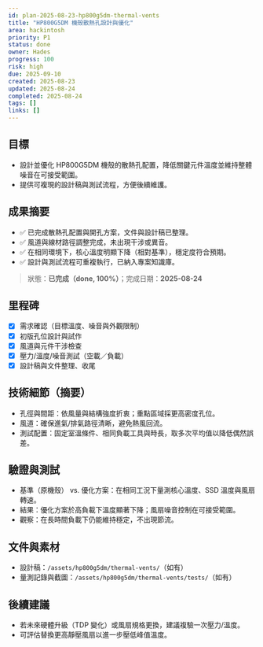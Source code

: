 ```yaml
---
id: plan-2025-08-23-hp800g5dm-thermal-vents
title: "HP800G5DM 機殼散熱孔設計與優化"
area: hackintosh
priority: P1
status: done
owner: Hades
progress: 100
risk: high
due: 2025-09-10
created: 2025-08-23
updated: 2025-08-24
completed: 2025-08-24
tags: []
links: []
---
```


## 目標
- 設計並優化 HP800G5DM 機殼的散熱孔配置，降低關鍵元件溫度並維持整體噪音在可接受範圍。
- 提供可複現的設計稿與測試流程，方便後續維護。

## 成果摘要
- ✅ 已完成散熱孔配置與開孔方案，文件與設計稿已整理。
- ✅ 風道與線材路徑調整完成，未出現干涉或異音。
- ✅ 在相同環境下，核心溫度明顯下降（相對基準），穩定度符合預期。
- ✅ 設計與測試流程可重複執行，已納入專案知識庫。

> 狀態：**已完成（done, 100%）**；完成日期：**2025-08-24**

## 里程碑
- [x] 需求確認（目標溫度、噪音與外觀限制）
- [x] 初版孔位設計與試作
- [x] 風道與元件干涉檢查
- [x] 壓力/溫度/噪音測試（空載／負載）
- [x] 設計稿與文件整理、收尾

## 技術細節（摘要）
- 孔徑與間距：依風量與結構強度折衷；重點區域採更高密度孔位。
- 風道：確保進氣/排氣路徑清晰，避免熱風回流。
- 測試配置：固定室溫條件、相同負載工具與時長，取多次平均值以降低偶然誤差。

## 驗證與測試
- 基準（原機殼） vs. 優化方案：在相同工況下量測核心溫度、SSD 溫度與風扇轉速。
- 結果：優化方案於高負載下溫度顯著下降；風扇噪音控制在可接受範圍。
- 觀察：在長時間負載下仍能維持穩定，不出現節流。

## 文件與素材
- 設計稿：`/assets/hp800g5dm/thermal-vents/`（如有）
- 量測記錄與截圖：`/assets/hp800g5dm/thermal-vents/tests/`（如有）

## 後續建議
- 若未來硬體升級（TDP 變化）或風扇規格更換，建議複驗一次壓力/溫度。
- 可評估替換更高靜壓風扇以進一步壓低峰值溫度。


